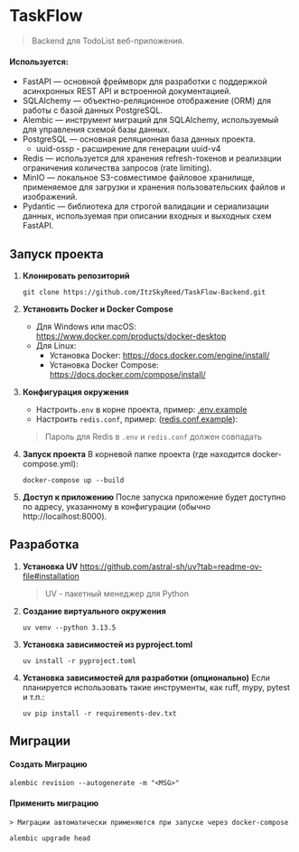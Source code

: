 # TaskFlow

> Backend для TodoList веб-приложения. 

#### Используется:

- FastAPI — основной фреймворк для разработки с поддержкой асинхронных REST API и встроенной документацией.
- SQLAlchemy — объектно-реляционное отображение (ORM) для работы с базой данных PostgreSQL.
- Alembic — инструмент миграций для SQLAlchemy, используемый для управления схемой базы данных.
- PostgreSQL — основная реляционная база данных проекта.
   - uuid-ossp - расширение для генерации uuid-v4
- Redis — используется для хранения refresh-токенов и реализации ограничения количества запросов (rate limiting).
- MinIO — локальное S3-совместимое файловое хранилище, применяемое для загрузки и хранения пользовательских файлов и изображений.
- Pydantic — библиотека для строгой валидации и сериализации данных, используемая при описании входных и выходных схем FastAPI.


## Запуск проекта
1. **Клонировать репозиторий**
   ```shell
   git clone https://github.com/ItzSkyReed/TaskFlow-Backend.git
   ```

2. **Установить Docker и Docker Compose**
   - Для Windows или macOS: https://www.docker.com/products/docker-desktop
   - Для Linux:
      - Установка Docker: https://docs.docker.com/engine/install/
      - Установка Docker Compose: https://docs.docker.com/compose/install/

3. **Конфигурация окружения**
   - Настроить`.env` в корне проекта, пример: [.env.example](.env.example)
   - Настроить `redis.conf`, пример: ([redis.conf.example](redis.conf.example)):
   
   > Пароль для Redis в `.env` и `redis.conf` должен совпадать
   
4. **Запуск проекта**
   В корневой папке проекта (где находится docker-compose.yml):
   ```shell
   docker-compose up --build
   ```
   
5. **Доступ к приложению**
   После запуска приложение будет доступно по адресу, указанному в конфигурации (обычно http://localhost:8000).


## Разработка

1. **Установка UV**
   https://github.com/astral-sh/uv?tab=readme-ov-file#installation
   > UV - пакетный менеджер для Python
   
2. **Создание виртуального окружения**
   ```shell
   uv venv --python 3.13.5
   ```

3. **Установка зависимостей из pyproject.toml**
   ```shell
   uv install -r pyproject.toml
   ```
   
4. **Установка зависимостей для разработки (опционально)**
   Если планируется использовать такие инструменты, как ruff, mypy, pytest и т.п.:
   ```shell
   uv pip install -r requirements-dev.txt
   ```
## Миграции

#### Создать Миграцию
   ```shell
   alembic revision --autogenerate -m "<MSG>"
   ```

#### Применить миграцию
    > Миграции автоматически применяются при запуске через docker-compose
   ```shell
   alembic upgrade head
   ```
